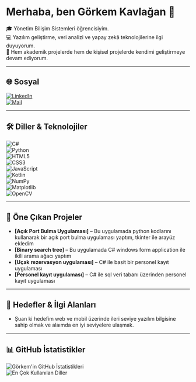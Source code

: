 # Merhaba, ben Görkem Kavlağan 👋

🎓 Yönetim Bilişim Sistemleri öğrencisiyim.  
💻 Yazılım geliştirme, veri analizi ve yapay zekâ teknolojilerine ilgi duyuyorum.  
🚀 Hem akademik projelerde hem de kişisel projelerde kendimi geliştirmeye devam ediyorum.  

---

## 🌐 Sosyal

[![LinkedIn](https://img.shields.io/badge/LinkedIn-0A66C2?style=for-the-badge&logo=linkedin&logoColor=white)](https://www.linkedin.com/in/g%C3%B6rkem-kavla%C4%9Fan-425449267/)  
[![Mail](https://img.shields.io/badge/Email-D14836?style=for-the-badge&logo=gmail&logoColor=white)](mailto:gorkemxkavlagan@gmail.com)  

---

## 🛠 Diller & Teknolojiler

![C#](https://img.shields.io/badge/C%23-239120?style=for-the-badge&logo=c-sharp&logoColor=white)  
![Python](https://img.shields.io/badge/Python-3776AB?style=for-the-badge&logo=python&logoColor=white)  
![HTML5](https://img.shields.io/badge/HTML5-E34F26?style=for-the-badge&logo=html5&logoColor=white)  
![CSS3](https://img.shields.io/badge/CSS3-1572B6?style=for-the-badge&logo=css3&logoColor=white)  
![JavaScript](https://img.shields.io/badge/JavaScript-F7DF1E?style=for-the-badge&logo=javascript&logoColor=black)  
![Kotlin](https://img.shields.io/badge/Kotlin-0095D5?style=for-the-badge&logo=kotlin&logoColor=white)  
![NumPy](https://img.shields.io/badge/NumPy-013243?style=for-the-badge&logo=numpy&logoColor=white)  
![Matplotlib](https://img.shields.io/badge/Matplotlib-003B57?style=for-the-badge&logo=python&logoColor=white)  
![OpenCV](https://img.shields.io/badge/OpenCV-27338e?style=for-the-badge&logo=opencv&logoColor=white)  

---

## 📂 Öne Çıkan Projeler

- **[Açık Port Bulma Uygulaması]** – Bu uygulamada python kodlarını kullanarak bir açık port bulma uygulaması yaptım, tkinter ile arayüz ekledim
- **[Binary search tree]** – Bu uygulamada C# windows form application ile ikili arama ağacı yaptım 
- **[Uçak rezervasyon uygulaması]** – C# ile basit bir personel kayıt uygulaması
- **[Personel kayıt uygulaması]** – C# ile sql veri tabanı üzerinden personel kayıt uygulaması   

---

## 🎯 Hedefler & İlgi Alanları

- Şuan ki hedefim web ve mobil üzerinde ileri seviye yazılım bilgisine sahip olmak ve alaımda en iyi seviyelere ulaşmak.

---

## 📊 GitHub İstatistikler

![Görkem'in GitHub İstatistikleri](https://github-readme-stats.vercel.app/api?username=kullanıcıadın&show_icons=true&theme=radical)  
![En Çok Kullanılan Diller](https://github-readme-stats.vercel.app/api/top-langs/?username=kullanıcıadın&layout=compact&theme=radical)  
